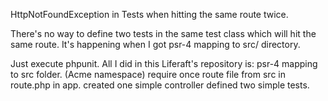 HttpNotFoundException in Tests when hitting the same route twice.

There's no way to define two tests in the same test class which will hit the
same route. It's happening when I got psr-4 mapping to src/ directory.

Just execute phpunit.
All I did in this Liferaft's repository is:
psr-4 mapping to src folder. (Acme namespace)
require once route file from src in route.php in app.
created one simple controller
defined two simple tests.

